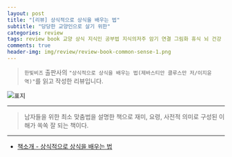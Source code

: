 ```yaml
---  
layout: post  
title: "[리뷰] 상식적으로 상식을 배우는 법"  
subtitle: "당당한 교양인으로 살기 위한"  
categories: review  
tags: review book 교양 상식 지식인 공부법 지식의저주 암기 연결 그림화 휴식 뇌 건강 기억력 잡학 화폐 구글 위키피디아 게임   
comments: true  
header-img: img/review/review-book-common-sense-1.png
---  
```

  
> `한빛비즈` 출판사의 `"상식적으로 상식을 배우는 법(제바스티안 클루스만 저/이지윤 역)"`를 읽고 작성한 리뷰입니다.  

![표지](https://theorydb.github.io/assets/img/review/review-book-common-sense-1.png)  

---

> 남자들을 위한 최소 맞춤법을 설명한 책으로 재미, 요령, 사전적 의미로 구성된 이해가 쏙쏙 잘 되는 책이다.


---

* [책소개 - 상식적으로 상식을 배우는 법](http://www.yes24.com/Product/Goods/108551905)


